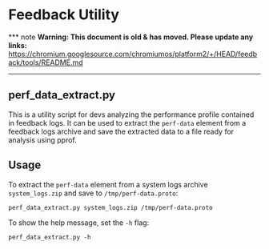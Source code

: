 # Feedback Utility

*** note
**Warning: This document is old & has moved.  Please update any links:**<br>
https://chromium.googlesource.com/chromiumos/platform2/+/HEAD/feedback/tools/README.md
***

## perf\_data\_extract.py

This is a utility script for devs analyzing the performance profile contained in
feedback logs. It can be used to extract the `perf-data` element from a feedback
logs archive and save the extracted data to a file ready for analysis
using pprof.

## Usage

To extract the `perf-data` element from a system logs archive `system_logs.zip`
and save to `/tmp/perf-data.proto`:

`perf_data_extract.py system_logs.zip /tmp/perf-data.proto`

To show the help message, set the `-h` flag:

`perf_data_extract.py -h`
